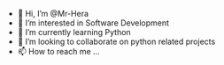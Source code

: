 - 👋 Hi, I’m @Mr-Hera
- 👀 I’m interested in Software Development
- 🌱 I’m currently learning Python
- 💞️ I’m looking to collaborate on python related projects
- 📫 How to reach me ...

<!---
Mr-Hera/Mr-Hera is a ✨ special ✨ repository because its `README.md` (this file) appears on your GitHub profile.
You can click the Preview link to take a look at your changes.
--->
